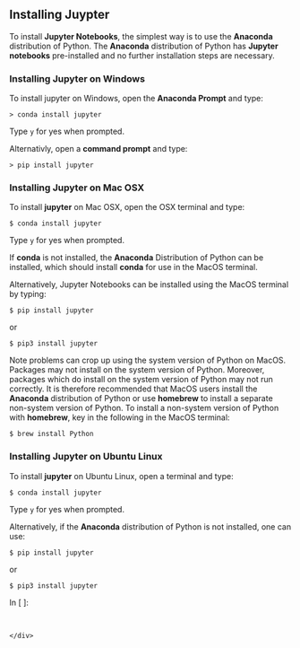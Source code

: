 
## Installing Juypter
To install **Jupyter Notebooks**, the simplest way is to use the **Anaconda** distribution of Python. The **Anaconda** distribution of Python has **Jupyter notebooks** pre-installed and no further installation steps are necessary.
### Installing Jupyter on Windows

To install jupyter on Windows, open the **Anaconda Prompt** and type:

```
> conda install jupyter
```

Type ```y``` for yes when prompted.

Alternativly, open a **command prompt** and type:

```
> pip install jupyter
```
### Installing Jupyter on Mac OSX

To install **jupyter** on Mac OSX, open the OSX terminal and type:

```
$ conda install jupyter
```

Type ```y``` for yes when prompted.

If **conda** is not installed, the **Anaconda** Distribution of Python can be installed, which should install **conda** for use in the MacOS terminal.

Alternatively, Jupyter Notebooks can be installed using the MacOS terminal by typing:

```
$ pip install jupyter
```

or

```
$ pip3 install jupyter
```


Note problems can crop up using the system version of Python on MacOS. Packages may not install on the system version of Python. Moreover, packages which do install on the system version of Python may not run correctly. It is therefore recommended that MacOS users install the **Anaconda** distribution of Python or use **homebrew** to install a separate non-system version of Python. To install a non-system version of Python with **homebrew**, key in the following in the MacOS terminal:

```
$ brew install Python
```
### Installing Jupyter on Ubuntu Linux

To install **jupyter** on Ubuntu Linux, open a terminal and type:

```text
$ conda install jupyter
```

Type ```y``` for yes when prompted.

Alternatively, if the **Anaconda** distribution of Python is not installed, one can use:

```text
$ pip install jupyter
```

or

```text
$ pip3 install jupyter
```
<div class="cell border-box-sizing code_cell rendered">
<div class="input">
<div class="prompt input_prompt">In&nbsp;[&nbsp;]:</div>
<div class="inner_cell">
    <div class="input_area">
<div class=" highlight hl-ipython3"><pre><span></span> 
</pre></div>

    </div>
</div>
</div>

</div>
 


